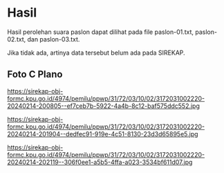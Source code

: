 # Hasil

Hasil perolehan suara paslon dapat dilihat pada file paslon-01.txt, paslon-02.txt, dan paslon-03.txt.

Jika tidak ada, artinya data tersebut belum ada pada SIREKAP.

## Foto C Plano

https://sirekap-obj-formc.kpu.go.id/4974/pemilu/ppwp/31/72/03/10/02/3172031002220-20240214-200805--ef7ceb7b-5922-4a4b-8c12-baf575ddc552.jpg

https://sirekap-obj-formc.kpu.go.id/4974/pemilu/ppwp/31/72/03/10/02/3172031002220-20240214-201904--dedfec91-919e-4c51-8130-23d3d65895e5.jpg

https://sirekap-obj-formc.kpu.go.id/4974/pemilu/ppwp/31/72/03/10/02/3172031002220-20240214-202119--306f0ee1-a5b5-4ffa-a023-3534bf611d07.jpg
